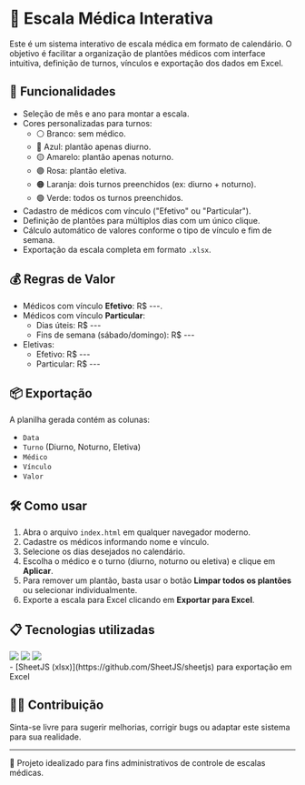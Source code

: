# 🏥 Escala Médica Interativa

Este é um sistema interativo de escala médica em formato de calendário. O objetivo é facilitar a organização de plantões médicos com interface intuitiva, definição de turnos, vínculos e exportação dos dados em Excel.

## 🚀 Funcionalidades

- Seleção de mês e ano para montar a escala.
- Cores personalizadas para turnos:
  - ⚪ Branco: sem médico.
  - 🔵 Azul: plantão apenas diurno.
  - 🟡 Amarelo: plantão apenas noturno.
  - 🟣 Rosa: plantão eletiva.
  - 🟠 Laranja: dois turnos preenchidos (ex: diurno + noturno).
  - 🟢 Verde: todos os turnos preenchidos.
- Cadastro de médicos com vínculo ("Efetivo" ou "Particular").
- Definição de plantões para múltiplos dias com um único clique.
- Cálculo automático de valores conforme o tipo de vínculo e fim de semana.
- Exportação da escala completa em formato `.xlsx`.

## 💰 Regras de Valor

- Médicos com vínculo **Efetivo**: R$ ---.
- Médicos com vínculo **Particular**:
  - Dias úteis: R$ ---
  - Fins de semana (sábado/domingo): R$ ---
- Eletivas:
  - Efetivo: R$ ---
  - Particular: R$ ---

## 📦 Exportação

A planilha gerada contém as colunas:

- `Data`
- `Turno` (Diurno, Noturno, Eletiva)
- `Médico`
- `Vínculo`
- `Valor`

## 🛠 Como usar

1. Abra o arquivo `index.html` em qualquer navegador moderno.
2. Cadastre os médicos informando nome e vínculo.
3. Selecione os dias desejados no calendário.
4. Escolha o médico e o turno (diurno, noturno ou eletiva) e clique em **Aplicar**.
5. Para remover um plantão, basta usar o botão **Limpar todos os plantões** ou selecionar individualmente.
6. Exporte a escala para Excel clicando em **Exportar para Excel**.

## 📋 Tecnologias utilizadas

<div>
  <img src="https://img.shields.io/badge/HTML-239120?style=for-the-badge&logo=html5&logoColor=white">
  <img src="https://img.shields.io/badge/CSS-239120?&style=for-the-badge&logo=css3&logoColor=white">
  <img src="https://img.shields.io/badge/JavaScript-F7DF1E?style=for-the-badge&logo=javascript&logoColor=black">
</div>
- [SheetJS (xlsx)](https://github.com/SheetJS/sheetjs) para exportação em Excel

## 👨‍⚕️ Contribuição

Sinta-se livre para sugerir melhorias, corrigir bugs ou adaptar este sistema para sua realidade.

---

🧠 Projeto idealizado para fins administrativos de controle de escalas médicas.
